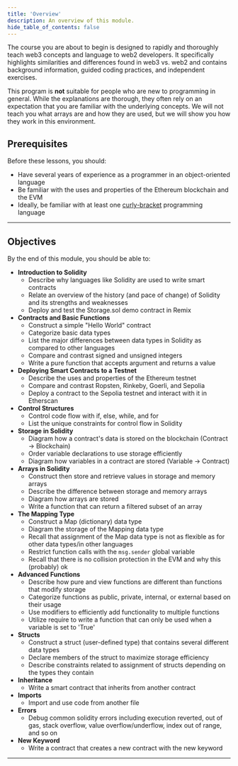 ```yaml
---
title: 'Overview'
description: An overview of this module.
hide_table_of_contents: false
---
```


The course you are about to begin is designed to rapidly and thoroughly teach web3 concepts and language to web2 developers. It specifically highlights similarities and differences found in web3 vs. web2 and contains background information, guided coding practices, and independent exercises.

This program is **not** suitable for people who are new to programming in general. While the explanations are thorough, they often rely on an expectation that you are familiar with the underlying concepts. We will not teach you what arrays are and how they are used, but we will show you how they work in this environment.

## Prerequisites

Before these lessons, you should:

- Have several years of experience as a programmer in an object-oriented language
- Be familiar with the uses and properties of the Ethereum blockchain and the EVM
- Ideally, be familiar with at least one [curly-bracket] programming language

---

## Objectives

By the end of this module, you should be able to:

- **Introduction to Solidity**
  - Describe why languages like Solidity are used to write smart contracts
  - Relate an overview of the history (and pace of change) of Solidity and its strengths and weaknesses
  - Deploy and test the Storage.sol demo contract in Remix
- **Contracts and Basic Functions**
  - Construct a simple "Hello World" contract
  - Categorize basic data types
  - List the major differences between data types in Solidity as compared to other languages
  - Compare and contrast signed and unsigned integers
  - Write a pure function that accepts argument and returns a value
- **Deploying Smart Contracts to a Testnet**
  - Describe the uses and properties of the Ethereum testnet
  - Compare and contrast Ropsten, Rinkeby, Goerli, and Sepolia
  - Deploy a contract to the Sepolia testnet and interact with it in Etherscan
- **Control Structures**
  - Control code flow with if, else, while, and for
  - List the unique constraints for control flow in Solidity
- **Storage in Solidity**
  - Diagram how a contract's data is stored on the blockchain (Contract -> Blockchain)
  - Order variable declarations to use storage efficiently
  - Diagram how variables in a contract are stored (Variable -> Contract)
- **Arrays in Solidity**
  - Construct then store and retrieve values in storage and memory arrays
  - Describe the difference between storage and memory arrays
  - Diagram how arrays are stored
  - Write a function that can return a filtered subset of an array
- **The Mapping Type**
  - Construct a Map (dictionary) data type
  - Diagram the storage of the Mapping data type
  - Recall that assignment of the Map data type is not as flexible as for other data types/in other languages
  - Restrict function calls with the `msg.sender` global variable
  - Recall that there is no collision protection in the EVM and why this (probably) ok
- **Advanced Functions**
  - Describe how pure and view functions are different than functions that modify storage
  - Categorize functions as public, private, internal, or external based on their usage
  - Use modifiers to efficiently add functionality to multiple functions
  - Utilize require to write a function that can only be used when a variable is set to 'True'
- **Structs**
  - Construct a struct (user-defined type) that contains several different data types
  - Declare members of the struct to maximize storage efficiency
  - Describe constraints related to assignment of structs depending on the types they contain
- **Inheritance**
  - Write a smart contract that inherits from another contract
- **Imports**
  - Import and use code from another file
- **Errors**
  - Debug common solidity errors including execution reverted, out of gas, stack overflow, value overflow/underflow, index out of range, and so on
- **New Keyword**
  - Write a contract that creates a new contract with the new keyword

---

[curly-bracket]: https://en.wikipedia.org/wiki/List_of_programming_languages_by_type#Curly-bracket_languages
